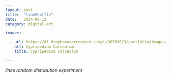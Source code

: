 ```yaml
---
layout: post
title:  "lineShuffle"
date:   2014-08-12
category: digital-art

images:

  - url: https://dl.dropboxusercontent.com/u/30763013/portfolio/images/digital%20art/lineShuffle/150527_144230_27.jpg
    alt: Cypripedium Calceolum
    title: Cypripedium Calceolum

---
```

_lines random distribution experiment_